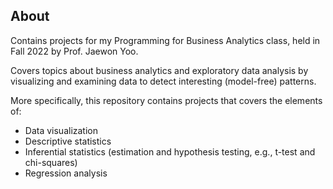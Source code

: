 ## About

Contains projects for my Programming for Business Analytics class, held in Fall 2022 by Prof. Jaewon Yoo.

Covers topics about business analytics and exploratory data analysis by visualizing and examining data to detect interesting (model-free) patterns.

More specifically, this repository contains projects that covers the elements of:
- Data visualization
- Descriptive statistics
- Inferential statistics (estimation and hypothesis testing, e.g., t-test and chi-squares)
- Regression analysis
